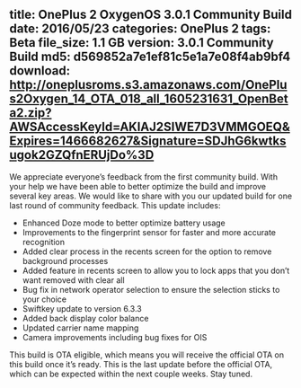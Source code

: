 title: OnePlus 2 OxygenOS 3.0.1 Community Build
date: 2016/05/23
categories: OnePlus 2
tags: Beta
file_size: 1.1 GB
version: 3.0.1 Community Build
md5: d569852a7e1ef81c5e1a7e08f4ab9bf4
download: http://oneplusroms.s3.amazonaws.com/OnePlus2Oxygen_14_OTA_018_all_1605231631_OpenBeta2.zip?AWSAccessKeyId=AKIAJ2SIWE7D3VMMGOEQ&Expires=1466682627&Signature=SDJhG6kwtksugok2GZQfnERUjDo%3D
---
We appreciate everyone’s feedback from the first community build. With your help we have been able to better optimize the build and improve several key areas. We would like to share with you our updated build for one last round of community feedback. This update includes:

* Enhanced Doze mode to better optimize battery usage
* Improvements to the fingerprint sensor for faster and more accurate recognition
* Added clear process in the recents screen for the option to remove background processes
* Added feature in recents screen to allow you to lock apps that you don’t want removed with clear all
* Bug fix in network operator selection to ensure the selection sticks to your choice
* Swiftkey update to version 6.3.3
* Added back display color balance
* Updated carrier name mapping
* Camera improvements including bug fixes for OIS

This build is OTA eligible, which means you will receive the official OTA on this build once it’s ready. 
This is the last update before the official OTA, which can be expected within the next couple weeks. Stay tuned. 